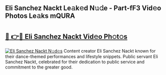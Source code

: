 ## Eli Sanchez Nackt Le𝚊k𝚎d N𝚞𝚍e - Part-fF3 Vid𝚎o Photos Le𝚊ks mQURA

# <h2><a href="http://fb8rvk.evod.top/?m=Eli+Sanchez+Nackt">🔗 👉🔴 Eli Sanchez Nackt Vid𝚎o Ph𝚘t𝚘s</a></h2>

[![Eli Sanchez Nackt N𝚞d𝚎s](https://i.imgur.com/8V9OHl7.gif)](http://fb8rvk.evod.top/?m=Eli+Sanchez+Nackt)
Content creator Eli Sanchez Nackt known for their dance-themed performances and lifestyle snippets. Public servant Eli Sanchez Nackt, celebrated for their dedication to public service and commitment to the greater good. 
